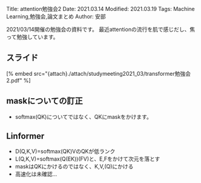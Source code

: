 Title: attention勉強会2
Date: 2021.03.14
Modified: 2021.03.19
Tags: Machine Learning,勉強会,論文まとめ
Author: 安部

2021/03/14開催の勉強会の資料です。
最近attentionの流行を肌で感じだし、焦って勉強しています。

## スライド
[% embed src="{attach}./attach/studymeeting2021_03/transformer勉強会2.pdf" %]

## maskについての訂正
- softmax(QK)についてではなく、QKにmaskをかけます。

## Linformer
- D(Q,K,V)=softmax(QK)VのQKが低ランク
- L(Q,K,V)=softmax(Q(EK))(FV)と、E,Fをかけて次元を落とす
- maskはQKにかけるのではなく、K,V,(Q)にかける
- 高速化は未確認...
